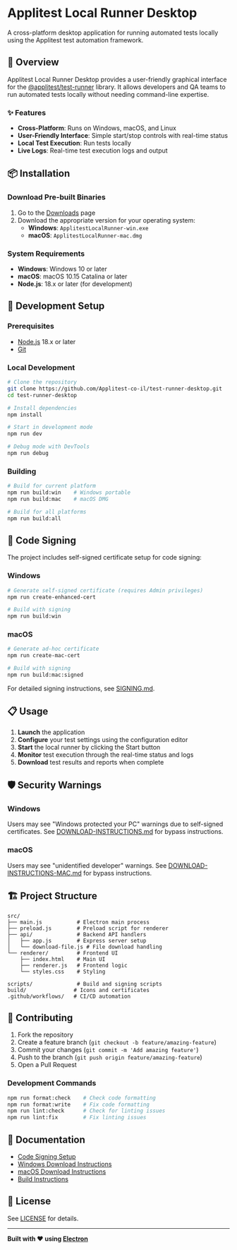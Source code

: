 # Applitest Local Runner Desktop

A cross-platform desktop application for running automated tests locally using the Applitest test automation framework.

## 🚀 Overview

Applitest Local Runner Desktop provides a user-friendly graphical interface for the [@applitest/test-runner](https://www.npmjs.com/package/@applitest/test-runner) library. It allows developers and QA teams to run automated tests locally without needing command-line expertise.

### ✨ Features

- **Cross-Platform**: Runs on Windows, macOS, and Linux
- **User-Friendly Interface**: Simple start/stop controls with real-time status
- **Local Test Execution**: Run tests locally
- **Live Logs**: Real-time test execution logs and output

## 📦 Installation

### Download Pre-built Binaries

1. Go to the [Downloads](https://app.applitest.co.il/infra/downloads) page
2. Download the appropriate version for your operating system:
    - **Windows**: `ApplitestLocalRunner-win.exe`
    - **macOS**: `ApplitestLocalRunner-mac.dmg`

### System Requirements

- **Windows**: Windows 10 or later
- **macOS**: macOS 10.15 Catalina or later
- **Node.js**: 18.x or later (for development)

## 🔧 Development Setup

### Prerequisites

- [Node.js](https://nodejs.org/) 18.x or later
- [Git](https://git-scm.com/)

### Local Development

```bash
# Clone the repository
git clone https://github.com/Applitest-co-il/test-runner-desktop.git
cd test-runner-desktop

# Install dependencies
npm install

# Start in development mode
npm run dev

# Debug mode with DevTools
npm run debug
```

### Building

```bash
# Build for current platform
npm run build:win    # Windows portable
npm run build:mac    # macOS DMG

# Build for all platforms
npm run build:all
```

## 🔐 Code Signing

The project includes self-signed certificate setup for code signing:

### Windows

```bash
# Generate self-signed certificate (requires Admin privileges)
npm run create-enhanced-cert

# Build with signing
npm run build:win
```

### macOS

```bash
# Generate ad-hoc certificate
npm run create-mac-cert

# Build with signing
npm run build:mac:signed
```

For detailed signing instructions, see [SIGNING.md](SIGNING.md).

## 📋 Usage

1. **Launch** the application
2. **Configure** your test settings using the configuration editor
3. **Start** the local runner by clicking the Start button
4. **Monitor** test execution through the real-time status and logs
5. **Download** test results and reports when complete

## 🛡️ Security Warnings

### Windows

Users may see "Windows protected your PC" warnings due to self-signed certificates. See [DOWNLOAD-INSTRUCTIONS.md](DOWNLOAD-INSTRUCTIONS.md) for bypass instructions.

### macOS

Users may see "unidentified developer" warnings. See [DOWNLOAD-INSTRUCTIONS-MAC.md](DOWNLOAD-INSTRUCTIONS-MAC.md) for bypass instructions.

## 🏗️ Project Structure

```
src/
├── main.js           # Electron main process
├── preload.js        # Preload script for renderer
├── api/              # Backend API handlers
│   ├── app.js        # Express server setup
│   └── download-file.js # File download handling
└── renderer/         # Frontend UI
    ├── index.html    # Main UI
    ├── renderer.js   # Frontend logic
    └── styles.css    # Styling

scripts/              # Build and signing scripts
build/               # Icons and certificates
.github/workflows/   # CI/CD automation
```

## 🤝 Contributing

1. Fork the repository
2. Create a feature branch (`git checkout -b feature/amazing-feature`)
3. Commit your changes (`git commit -m 'Add amazing feature'`)
4. Push to the branch (`git push origin feature/amazing-feature`)
5. Open a Pull Request

### Development Commands

```bash
npm run format:check    # Check code formatting
npm run format:write    # Fix code formatting
npm run lint:check      # Check for linting issues
npm run lint:fix        # Fix linting issues
```

## 📖 Documentation

- [Code Signing Setup](SIGNING.md)
- [Windows Download Instructions](DOWNLOAD-INSTRUCTIONS.md)
- [macOS Download Instructions](DOWNLOAD-INSTRUCTIONS-MAC.md)
- [Build Instructions](BUILD.md)

## 📄 License

See [LICENSE](LICENSE) for details.

---

**Built with ❤️ using [Electron](https://electronjs.org/)**
